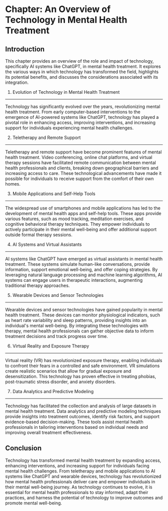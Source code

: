 Chapter: An Overview of Technology in Mental Health Treatment
=============================================================

Introduction
------------

This chapter provides an overview of the role and impact of technology, specifically AI systems like ChatGPT, in mental health treatment. It explores the various ways in which technology has transformed the field, highlights its potential benefits, and discusses the considerations associated with its integration.

1. Evolution of Technology in Mental Health Treatment
-----------------------------------------------------

Technology has significantly evolved over the years, revolutionizing mental health treatment. From early computer-based interventions to the emergence of AI-powered systems like ChatGPT, technology has played a pivotal role in enhancing access, improving interventions, and increasing support for individuals experiencing mental health challenges.

2. Teletherapy and Remote Support
---------------------------------

Teletherapy and remote support have become prominent features of mental health treatment. Video conferencing, online chat platforms, and virtual therapy sessions have facilitated remote communication between mental health professionals and clients, breaking down geographical barriers and increasing access to care. These technological advancements have made it possible for individuals to receive support from the comfort of their own homes.

3. Mobile Applications and Self-Help Tools
------------------------------------------

The widespread use of smartphones and mobile applications has led to the development of mental health apps and self-help tools. These apps provide various features, such as mood tracking, meditation exercises, and cognitive behavioral therapy techniques. They empower individuals to actively participate in their mental well-being and offer additional support outside formal therapy sessions.

4. AI Systems and Virtual Assistants
------------------------------------

AI systems like ChatGPT have emerged as virtual assistants in mental health treatment. These systems simulate human-like conversations, provide information, support emotional well-being, and offer coping strategies. By leveraging natural language processing and machine learning algorithms, AI systems can engage users in therapeutic interactions, augmenting traditional therapy approaches.

5. Wearable Devices and Sensor Technologies
-------------------------------------------

Wearable devices and sensor technologies have gained popularity in mental health treatment. These devices can monitor physiological indicators, such as heart rate variability and sleep patterns, providing insights into an individual's mental well-being. By integrating these technologies with therapy, mental health professionals can gather objective data to inform treatment decisions and track progress over time.

6. Virtual Reality and Exposure Therapy
---------------------------------------

Virtual reality (VR) has revolutionized exposure therapy, enabling individuals to confront their fears in a controlled and safe environment. VR simulations create realistic scenarios that allow for gradual exposure and desensitization. This technology has proven effective in treating phobias, post-traumatic stress disorder, and anxiety disorders.

7. Data Analytics and Predictive Modeling
-----------------------------------------

Technology has facilitated the collection and analysis of large datasets in mental health treatment. Data analytics and predictive modeling techniques provide insights into treatment outcomes, identify risk factors, and support evidence-based decision-making. These tools assist mental health professionals in tailoring interventions based on individual needs and improving overall treatment effectiveness.

Conclusion
----------

Technology has transformed mental health treatment by expanding access, enhancing interventions, and increasing support for individuals facing mental health challenges. From teletherapy and mobile applications to AI systems like ChatGPT and wearable devices, technology has revolutionized how mental health professionals deliver care and empower individuals in their mental well-being journey. As technology continues to evolve, it is essential for mental health professionals to stay informed, adapt their practices, and harness the potential of technology to improve outcomes and promote mental well-being.
